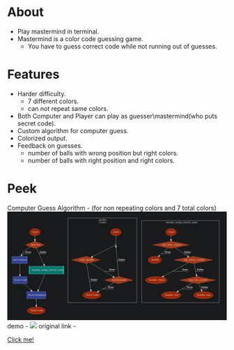 # About
- Play mastermind in terminal.
- Mastermind is a color code guessing game.
  - You have to guess correct code while not running out of guesses.

# Features
- Harder difficulty.
  - 7 different colors.
  - can not repeat same colors.
- Both Computer and Player can play as guesser\mastermind(who puts secret code).
- Custom algorithm for computer guess.
- Colorized output.
- Feedback on guesses.
  - number of balls with wrong position but right colors.
  - number of balls with right position and right colors.

# Peek
Computer Guess Algorithm - (for non repeating colors and 7 total colors)
<img src="./mastermind_algo.png">
demo -
<img src="./mastermind.gif">
original link -

[Click me!](https://discord.com/channels/505093832157691914/1290407819903893587/1290407819903893587)